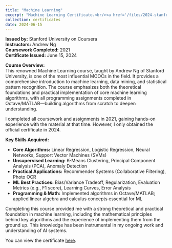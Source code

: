 ```yaml
---
title: "Machine Learning"
excerpt: "Machine Learning Certificate.<br/><a href='/files/2024-stanfordonline-coursera-machine-learning.pdf' target='_blank'><img src='/images/2024-stanfordonline-coursera-machine-learning.png' width='300' alt='Machine Learning Certificate'></a>"
collection: certificates
date: 2024-06-15
---
```


**Issued by:** Stanford University on Coursera  
**Instructors:** Andrew Ng  
**Coursework Completed:** 2021  
**Certificate Issued:** June 15, 2024

**Course Overview:**  
This renowned Machine Learning course, taught by Andrew Ng of Stanford University, is one of the most influential MOOCs in the field. It provides a comprehensive introduction to machine learning, data mining, and statistical pattern recognition. The course emphasizes both the theoretical foundations and practical implementation of core machine learning algorithms, with all programming assignments completed in Octave/MATLAB—building algorithms from scratch to deepen understanding.

I completed all coursework and assignments in 2021, gaining hands-on experience with the material at that time. However, I only obtained the official certificate in 2024.

**Key Skills Acquired:**
* **Core Algorithms:** Linear Regression, Logistic Regression, Neural Networks, Support Vector Machines (SVMs)
* **Unsupervised Learning:** K-Means Clustering, Principal Component Analysis (PCA), Anomaly Detection
* **Practical Applications:** Recommender Systems (Collaborative Filtering), Photo OCR
* **ML Best Practices:** Bias/Variance Tradeoff, Regularization, Evaluation Metrics (e.g., F1 score), Learning Curves, Error Analysis
* **Programming & Math:** Implemented algorithms in Octave/MATLAB; applied linear algebra and calculus concepts essential for ML

Completing this course provided me with a strong theoretical and practical foundation in machine learning, including the mathematical principles behind key algorithms and the experience of implementing them from the ground up. This knowledge has been instrumental in my ongoing work and understanding of AI systems.

You can view the certificate <a href='/files/2024-stanfordonline-coursera-machine-learning.pdf' target='_blank'>here</a>.
